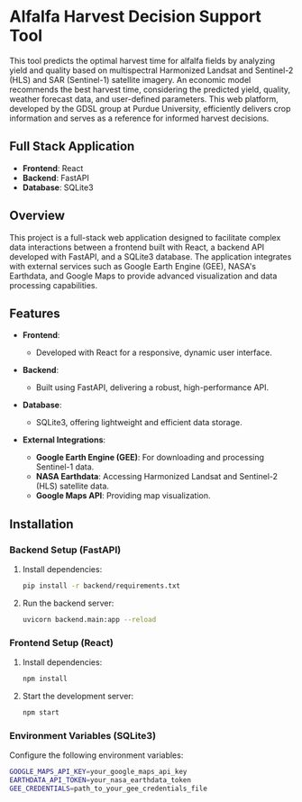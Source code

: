 
# Alfalfa Harvest Decision Support Tool

This tool predicts the optimal harvest time for alfalfa fields by analyzing yield and quality based on multispectral Harmonized Landsat and Sentinel-2 (HLS) and SAR (Sentinel-1) satellite imagery. An economic model recommends the best harvest time, considering the predicted yield, quality, weather forecast data, and user-defined parameters. This web platform, developed by the GDSL group at Purdue University, efficiently delivers crop information and serves as a reference for informed harvest decisions.

## Full Stack Application

- **Frontend**: React
- **Backend**: FastAPI
- **Database**: SQLite3

## Overview

This project is a full-stack web application designed to facilitate complex data interactions between a frontend built with React, a backend API developed with FastAPI, and a SQLite3 database. The application integrates with external services such as Google Earth Engine (GEE), NASA's Earthdata, and Google Maps to provide advanced visualization and data processing capabilities.

## Features

- **Frontend**: 
  - Developed with React for a responsive, dynamic user interface.
  
- **Backend**: 
  - Built using FastAPI, delivering a robust, high-performance API.
  
- **Database**: 
  - SQLite3, offering lightweight and efficient data storage.
  
- **External Integrations**:
  - **Google Earth Engine (GEE)**: For downloading and processing Sentinel-1 data.
  - **NASA Earthdata**: Accessing Harmonized Landsat and Sentinel-2 (HLS) satellite data.
  - **Google Maps API**: Providing map visualization.

## Installation

### Backend Setup (FastAPI)

1. Install dependencies:
   ```bash
   pip install -r backend/requirements.txt
   ```
2. Run the backend server:
   ```bash
   uvicorn backend.main:app --reload
   ```

### Frontend Setup (React)

1. Install dependencies:
   ```bash
   npm install
   ```
2. Start the development server:
   ```bash
   npm start
   ```

### Environment Variables (SQLite3)

Configure the following environment variables:

```bash
GOOGLE_MAPS_API_KEY=your_google_maps_api_key
EARTHDATA_API_TOKEN=your_nasa_earthdata_token
GEE_CREDENTIALS=path_to_your_gee_credentials_file
```
